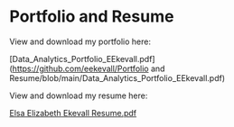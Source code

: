 # Portfolio and Resume

View and download my portfolio here:

[Data_Analytics_Portfolio_EEkevall.pdf](https://github.com/eekevall/Portfolio and Resume/blob/main/Data_Analytics_Portfolio_EEkevall.pdf)

View and download my resume here:

[Elsa Elizabeth Ekevall Resume.pdf](https://github.com/eekevall/Portfolio/blob/main/Data_Analytics_Portfolio_EEkevall.pdf)
